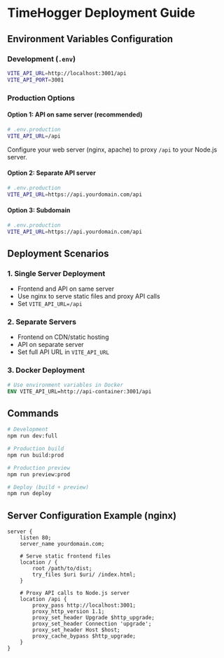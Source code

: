 # TimeHogger Deployment Guide

## Environment Variables Configuration

### Development (`.env`)
```bash
VITE_API_URL=http://localhost:3001/api
VITE_API_PORT=3001
```

### Production Options

#### Option 1: API on same server (recommended)
```bash
# .env.production
VITE_API_URL=/api
```
Configure your web server (nginx, apache) to proxy `/api` to your Node.js server.

#### Option 2: Separate API server
```bash
# .env.production
VITE_API_URL=https://api.yourdomain.com/api
```

#### Option 3: Subdomain
```bash
# .env.production
VITE_API_URL=https://api.yourdomain.com/api
```

## Deployment Scenarios

### 1. Single Server Deployment
- Frontend and API on same server
- Use nginx to serve static files and proxy API calls
- Set `VITE_API_URL=/api`

### 2. Separate Servers
- Frontend on CDN/static hosting
- API on separate server
- Set full API URL in `VITE_API_URL`

### 3. Docker Deployment
```dockerfile
# Use environment variables in Docker
ENV VITE_API_URL=http://api-container:3001/api
```

## Commands

```bash
# Development
npm run dev:full

# Production build
npm run build:prod

# Production preview
npm run preview:prod

# Deploy (build + preview)
npm run deploy
```

## Server Configuration Example (nginx)

```nginx
server {
    listen 80;
    server_name yourdomain.com;
    
    # Serve static frontend files
    location / {
        root /path/to/dist;
        try_files $uri $uri/ /index.html;
    }
    
    # Proxy API calls to Node.js server
    location /api {
        proxy_pass http://localhost:3001;
        proxy_http_version 1.1;
        proxy_set_header Upgrade $http_upgrade;
        proxy_set_header Connection 'upgrade';
        proxy_set_header Host $host;
        proxy_cache_bypass $http_upgrade;
    }
}
```

